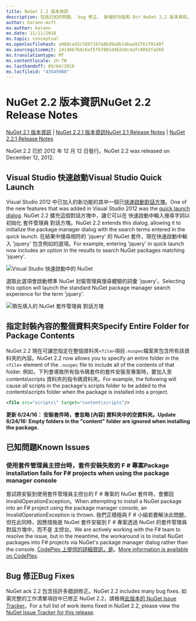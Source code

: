 ```yaml
---
title: NuGet 2.2 版本資訊
description: 包括已知的問題、 bug 修正、 新增的功能和 Dcr NuGet 2.2 版本資訊。
author: karann-msft
ms.author: karann
ms.date: 11/11/2016
ms.topic: conceptual
ms.openlocfilehash: a968ced3c58b7187a8bd9a8b14baa92f61f0140f
ms.sourcegitcommit: 1d1406764c6af5fb7801d462e0c4afc9092fa569
ms.translationtype: MT
ms.contentlocale: zh-TW
ms.lasthandoff: 09/04/2018
ms.locfileid: "43545988"
---
```

# <a name="nuget-22-release-notes"></a><span data-ttu-id="7dfb7-103">NuGet 2.2 版本資訊</span><span class="sxs-lookup"><span data-stu-id="7dfb7-103">NuGet 2.2 Release Notes</span></span>

<span data-ttu-id="7dfb7-104">[NuGet 2.1 版本資訊](../release-notes/nuget-2.1.md) | [NuGet 2.2.1 版本資訊](../release-notes/nuget-2.2.1.md)</span><span class="sxs-lookup"><span data-stu-id="7dfb7-104">[NuGet 2.1 Release Notes](../release-notes/nuget-2.1.md) | [NuGet 2.2.1 Release Notes](../release-notes/nuget-2.2.1.md)</span></span>

<span data-ttu-id="7dfb7-105">NuGet 2.2 已於 2012 年 12 月 12 日發行。</span><span class="sxs-lookup"><span data-stu-id="7dfb7-105">NuGet 2.2 was released on December 12, 2012.</span></span>

## <a name="visual-studio-quick-launch"></a><span data-ttu-id="7dfb7-106">Visual Studio 快速啟動</span><span class="sxs-lookup"><span data-stu-id="7dfb7-106">Visual Studio Quick Launch</span></span>
<span data-ttu-id="7dfb7-107">Visual Studio 2012 中已加入的新功能的其中一個已[快速啟動對話方塊](/visualstudio/ide/reference/quick-launch-environment-options-dialog-box)。</span><span class="sxs-lookup"><span data-stu-id="7dfb7-107">One of the new features that was added in Visual Studio 2012 was the [quick launch dialog](/visualstudio/ide/reference/quick-launch-environment-options-dialog-box).</span></span> <span data-ttu-id="7dfb7-108">NuGet 2.2 擴充這個對話方塊中，讓它可以在 快速啟動中輸入搜尋字詞以初始化 套件管理員 對話方塊。</span><span class="sxs-lookup"><span data-stu-id="7dfb7-108">NuGet 2.2 extends this dialog, allowing it to initialize the package manager dialog with the search terms entered in the quick launch.</span></span> <span data-ttu-id="7dfb7-109">在結果中搜尋相符的 'jquery' 的 NuGet 套件，現在快速啟動中輸入 'jquery' 包含例如的選項。</span><span class="sxs-lookup"><span data-stu-id="7dfb7-109">For example, entering 'jquery' in quick launch now includes an option in the results to search NuGet packages matching 'jquery'.</span></span>

![Visual Studio 快速啟動中的 NuGet](./media/quick-launch.png)

<span data-ttu-id="7dfb7-111">選取此選項會啟動標準 NuGet 封裝管理員搜尋體驗的詞彙 'jquery'。</span><span class="sxs-lookup"><span data-stu-id="7dfb7-111">Selecting this option will launch the standard NuGet package manager search experience for the term 'jquery'.</span></span>

![預先填入的 NuGet 套件管理員 對話方塊](./media/pkg-mgr-search-from-quick-launch.png)

## <a name="specify-entire-folder-for-package-contents"></a><span data-ttu-id="7dfb7-113">指定封裝內容的整個資料夾</span><span class="sxs-lookup"><span data-stu-id="7dfb7-113">Specify Entire Folder for Package Contents</span></span>
<span data-ttu-id="7dfb7-114">NuGet 2.2 現在可讓您指定在整個資料夾`<file>`項目`.nuspec`檔案來包含所有該資料夾的內容。</span><span class="sxs-lookup"><span data-stu-id="7dfb7-114">NuGet 2.2 now allows you to specify an entire folder in the `<file>` element of the `.nuspec` file to include all of the contents of that folder.</span></span> <span data-ttu-id="7dfb7-115">例如，下列會導致所有指令碼套件的套件安裝至專案時，要加入至 contents\scripts 資料夾的指令碼資料夾。</span><span class="sxs-lookup"><span data-stu-id="7dfb7-115">For example, the following will cause all scripts in the package's scripts folder to be added to the contents\scripts folder when the package is installed into a project.</span></span>

```xml
<file src="scripts\" target="content\scripts"/>
```

<span data-ttu-id="7dfb7-116">**更新 6/24/16： 安裝套件時，會忽略 [內容] 資料夾中的空資料夾。**</span><span class="sxs-lookup"><span data-stu-id="7dfb7-116">**Update 6/24/16: Empty folders in the "content" folder are ignored when installing the package.**</span></span>

## <a name="known-issues"></a><span data-ttu-id="7dfb7-117">已知問題</span><span class="sxs-lookup"><span data-stu-id="7dfb7-117">Known Issues</span></span>

### <a name="package-installation-fails-for-f-projects-when-using-the-package-manager-console"></a><span data-ttu-id="7dfb7-118">使用套件管理員主控台時，套件安裝失敗的 F # 專案</span><span class="sxs-lookup"><span data-stu-id="7dfb7-118">Package installation fails for F# projects when using the package manager console</span></span>
<span data-ttu-id="7dfb7-119">嘗試將安裝到使用套件管理員主控台的 F # 專案的 NuGet 套件時，會擲回 InvalidOperationException。</span><span class="sxs-lookup"><span data-stu-id="7dfb7-119">When attempting to install a NuGet package into an F# project using the package manager console, an InvalidOperationException is thrown.</span></span> <span data-ttu-id="7dfb7-120">我們正積極與 F # 小組若要解決此問題，但在此同時，因應措施是 NuGet 套件安裝到 F # 專案透過 NuGet 的套件管理員 對話方塊中，而不是  主控台。</span><span class="sxs-lookup"><span data-stu-id="7dfb7-120">We are actively working with the F# team to resolve the issue, but in the meantime, the workaround is to install NuGet packages into F# projects via NuGet's package manager dialog rather than the console.</span></span> <span data-ttu-id="7dfb7-121">[CodePlex 上提供的詳細資訊，是](http://nuget.codeplex.com/workitem/2873)。</span><span class="sxs-lookup"><span data-stu-id="7dfb7-121">[More information is available on CodePlex](http://nuget.codeplex.com/workitem/2873).</span></span>


## <a name="bug-fixes"></a><span data-ttu-id="7dfb7-122">Bug 修正</span><span class="sxs-lookup"><span data-stu-id="7dfb7-122">Bug Fixes</span></span>
<span data-ttu-id="7dfb7-123">NuGet ack 2.2 包含括許多錯誤修正。</span><span class="sxs-lookup"><span data-stu-id="7dfb7-123">NuGet 2.2 includes many bug fixes.</span></span> <span data-ttu-id="7dfb7-124">如需完整的工作清單項目中已修正 NuGet 2.2，請檢視[此版本的 NuGet Issue Tracker](http://nuget.codeplex.com/workitem/list/advanced?keyword=&status=Closed&type=All&priority=All&release=NuGet%202.2&assignedTo=All&component=All&sortField=LastUpdatedDate&sortDirection=Descending&page=0)。</span><span class="sxs-lookup"><span data-stu-id="7dfb7-124">For a full list of work items fixed in NuGet 2.2, please view the [NuGet Issue Tracker for this release](http://nuget.codeplex.com/workitem/list/advanced?keyword=&status=Closed&type=All&priority=All&release=NuGet%202.2&assignedTo=All&component=All&sortField=LastUpdatedDate&sortDirection=Descending&page=0).</span></span>

